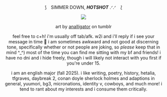 <div align="center">

⟆ ⠀SIMMER DOWN, ***HOTSHOT*** .ᐟ.ᐟ ⠀⟅

![](https://i.imgur.com/hoJ4OYi.png)

art by [analligator](https://www.tumblr.com/analligatorr/676908344693456896/happy-belated-birthday-sunshine) on tumblr


feel free to c+h! i'm usually off tab/afk. w2i and i'll reply if i see your message in time 🤍 i am sometimes awkward and not good at discerning tone, specifically whether or not people are joking, so *please* keep that in mind ^_^) most of the time you can find me sitting with my bf and friends! i have no dni and i hide freely, though i will likely not interact with you first if you're under 15.

i am an english major (fall 2025). i like writing, poetry, history, hetalia, tfgraves, daybreak 2, conan doyle sherlock holmes and adaptions in general, yuumori, bg3, micronations, identity v, cowboys, and much more! i tend to rant about my interests and i consume them critically.
